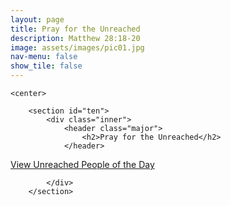 ```yaml
---
layout: page
title: Pray for the Unreached
description: Matthew 28:18-20
image: assets/images/pic01.jpg
nav-menu: false
show_tile: false
---
```

	<center>
<div id="main" class="alt">

        <section id="ten">
            <div class="inner">
                <header class="major">
                    <h2>Pray for the Unreached</h2>
                </header>
				
				 
			 
<script src='https://joshuaproject.net/widget/upgotd_customizer.php?cfc=484848&chc=A6A6A6&clc=242943&cbg=EEEEEE&bbg=242943&blc=FFFFFF&bhc=A6A6A6&fbg=242943&ffc=ffffff&flc=ffffff&fhc=A6A6A6&oft=Arial&tfsz=15px&pfsz=15px&ifsz=12px&ffsz=11px&ori=vert&wpw=280px&bdrtl=0px&bdrtr=0px&bdrbl=0px&bdrbr=0px&bdc=242943&bdw=1px&pop=1&lan=1&relg=1&eva=1&stat=1&dlang=eng' type='text/javascript' charset='utf-8'></script><noscript><a href='https://joshuaproject.net/upgotd/upgotdfeed.php'>View Unreached People of the Day</a></noscript>

            </div>
        </section>
</center>
</div>